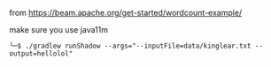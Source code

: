 from https://beam.apache.org/get-started/wordcount-example/

make sure you use java11m

`╰─$ ./gradlew runShadow --args="--inputFile=data/kinglear.txt --output=hellolol"`


